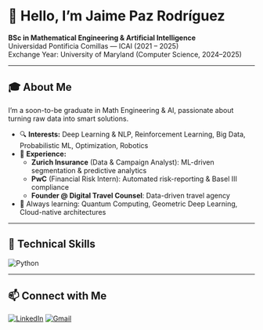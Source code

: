 # 👋 Hello, I’m Jaime Paz Rodríguez

**BSc in Mathematical Engineering & Artificial Intelligence**  
Universidad Pontificia Comillas — ICAI (2021 – 2025)  
Exchange Year: University of Maryland (Computer Science, 2024–2025)

---

## 🎓 About Me
I’m a soon-to-be graduate in Math Engineering & AI, passionate about turning raw data into smart solutions.  
- 🔍 **Interests:** Deep Learning & NLP, Reinforcement Learning, Big Data, Probabilistic ML, Optimization, Robotics  
- 💼 **Experience:**  
  - **Zurich Insurance** (Data & Campaign Analyst): ML-driven segmentation & predictive analytics  
  - **PwC** (Financial Risk Intern): Automated risk-reporting & Basel III compliance  
  - **Founder @ Digital Travel Counsel**: Data-driven travel agency  
- 🌱 Always learning: Quantum Computing, Geometric Deep Learning, Cloud-native architectures

---

## 🔧 Technical Skills


![Python](https://cdn.jsdelivr.net/gh/devicons/devicon/icons/python/python-original.svg=40x40)

---

## 📫 Connect with Me

[![LinkedIn](https://img.shields.io/badge/LinkedIn-0077B5?style=for-the-badge&logo=linkedin&logoColor=white)](https://www.linkedin.com/in/jpazr)  [![Gmail](https://img.shields.io/badge/Gmail-D14836?style=for-the-badge&logo=gmail&logoColor=white)](mailto:jaimepazrd@gmail.com)



